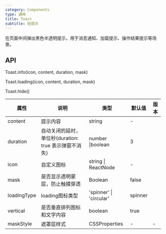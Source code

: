 ```yaml
---
category: Components
type: 通用
title: Toast
subtitle: 轻提示
---
```


在页面中间弹出黑色半透明提示，用于消息通知、加载提示、操作结果提示等场景。

## API

Toast.info(icon, content, duration, mask)

Toast.loading(icon, content, duration, mask)

Toast.hide()

| 属性 | 说明 | 类型 | 默认值 | 版本 |
| --- | --- | --- | --- | --- |
| content | 提示内容 | string | - |  |
| duration | 自动关闭的延时，单位秒(duration: true 表示弹窗不消失) | number \|boolean | 3 |  |
| icon | 自定义图标 | string \| ReactNode | - |  |
| mask | 是否显示透明蒙层，防止触摸穿透 | Boolean | false |  |
| loadingType | loading图标类型 | 'spinner' \| 'circular' | spinner |  |
| vertical | 是否垂直排列图标和文字内容 | boolean | true |  |
| maskStyle | 遮罩层样式 | CSSProperties | - | - |
